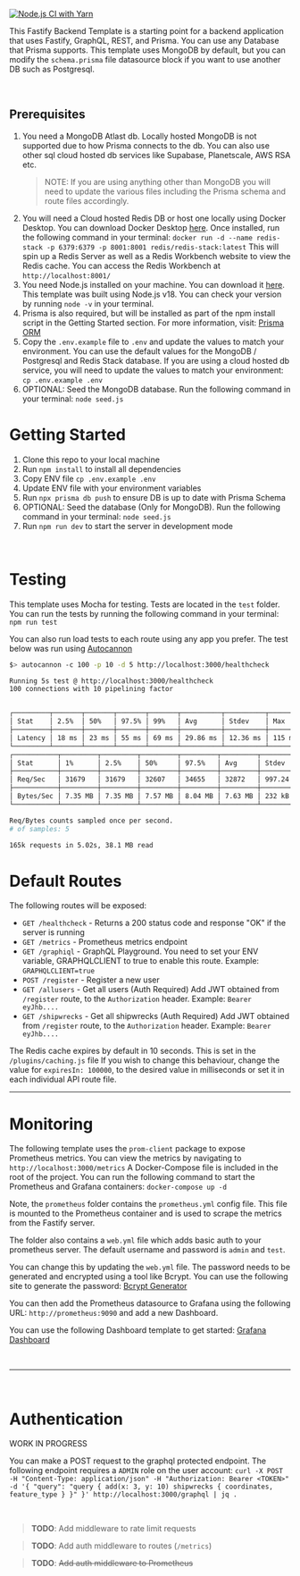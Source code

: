 [![Node.js CI with Yarn](https://github.com/asdutoit/template-fastify-kitchen-sink/actions/workflows/node.js.yml/badge.svg)](https://github.com/asdutoit/template-fastify-kitchen-sink/actions/workflows/node.js.yml)

This Fastify Backend Template is a starting point for a backend application that uses Fastify, GraphQL, REST, and Prisma. You can use any Database that Prisma supports. This template uses MongoDB by default, but you can modify the `schema.prisma` file datasource block if you want to use another DB such as Postgresql.

<br />

## Prerequisites

1. You need a MongoDB Atlast db. Locally hosted MongoDB is not supported due to how Prisma connects to the db.
   You can also use other sql cloud hosted db services like Supabase, Planetscale, AWS RSA etc.
   > NOTE: If you are using anything other than MongoDB you will need to update the various files including the Prisma schema and route files accordingly.
2. You will need a Cloud hosted Redis DB or host one locally using Docker Desktop. You can download Docker Desktop [here](https://www.docker.com/products/docker-desktop). Once installed, run the following command in your terminal:
   `docker run -d --name redis-stack -p 6379:6379 -p 8001:8001 redis/redis-stack:latest`
   This will spin up a Redis Server as well as a Redis Workbench website to view the Redis cache. You can access the Redis Workbench at `http://localhost:8001/`
3. You need Node.js installed on your machine. You can download it [here](https://nodejs.org/en/download/). This template was built using Node.js v18. You can check your version by running `node -v` in your terminal.
4. Prisma is also required, but will be installed as part of the npm install script in the Getting Started section. For more information, visit: [Prisma ORM](https://www.prisma.io/)
5. Copy the `.env.example` file to `.env` and update the values to match your environment. You can use the default values for the MongoDB / Postgresql and Redis Stack database. If you are using a cloud hosted db service, you will need to update the values to match your environment:  
   `cp .env.example .env`
6. OPTIONAL: Seed the MongoDB database. Run the following command in your terminal:
   `node seed.js`

# Getting Started

1. Clone this repo to your local machine
2. Run `npm install` to install all dependencies
3. Copy ENV file `cp .env.example .env`
4. Update ENV file with your environment variables
5. Run `npx prisma db push` to ensure DB is up to date with Prisma Schema
6. OPTIONAL: Seed the database (Only for MongoDB). Run the following command in your terminal:
   `node seed.js`
7. Run `npm run dev` to start the server in development mode

<br />

# Testing

This template uses Mocha for testing.
Tests are located in the `test` folder.
You can run the tests by running the following command in your terminal:
`npm run test`

You can also run load tests to each route using any app you prefer. The test below was run using [Autocannon]('https://www.npmjs.com/package/autocannon)

```bash
$> autocannon -c 100 -p 10 -d 5 http://localhost:3000/healthcheck

Running 5s test @ http://localhost:3000/healthcheck
100 connections with 10 pipelining factor


┌─────────┬───────┬───────┬───────┬───────┬──────────┬──────────┬────────┐
│ Stat    │ 2.5%  │ 50%   │ 97.5% │ 99%   │ Avg      │ Stdev    │ Max    │
├─────────┼───────┼───────┼───────┼───────┼──────────┼──────────┼────────┤
│ Latency │ 18 ms │ 23 ms │ 55 ms │ 69 ms │ 29.86 ms │ 12.36 ms │ 115 ms │
└─────────┴───────┴───────┴───────┴───────┴──────────┴──────────┴────────┘
┌───────────┬─────────┬─────────┬─────────┬─────────┬─────────┬────────┬─────────┐
│ Stat      │ 1%      │ 2.5%    │ 50%     │ 97.5%   │ Avg     │ Stdev  │ Min     │
├───────────┼─────────┼─────────┼─────────┼─────────┼─────────┼────────┼─────────┤
│ Req/Sec   │ 31679   │ 31679   │ 32607   │ 34655   │ 32872   │ 997.24 │ 31677   │
├───────────┼─────────┼─────────┼─────────┼─────────┼─────────┼────────┼─────────┤
│ Bytes/Sec │ 7.35 MB │ 7.35 MB │ 7.57 MB │ 8.04 MB │ 7.63 MB │ 232 kB │ 7.35 MB │
└───────────┴─────────┴─────────┴─────────┴─────────┴─────────┴────────┴─────────┘

Req/Bytes counts sampled once per second.
# of samples: 5

165k requests in 5.02s, 38.1 MB read
```

# Default Routes

The following routes will be exposed:

- `GET /healthcheck` - Returns a 200 status code and response "OK" if the server is running
- `GET /metrics` - Prometheus metrics endpoint
- `GET /graphiql` - GraphQL Playground. You need to set your ENV variable, GRAPHQLCLIENT to true to enable this route. Example: `GRAPHQLCLIENT=true`
- `POST /register` - Register a new user
- `GET /allusers` - Get all users (Auth Required) Add JWT obtained from `/register` route, to the `Authorization` header. Example: `Bearer eyJhb....`
- `GET /shipwrecks` - Get all shipwrecks (Auth Required) Add JWT obtained from `/register` route, to the `Authorization` header. Example: `Bearer eyJhb....`

The Redis cache expires by default in 10 seconds. This is set in the `/plugins/caching.js` file
If you wish to change this behaviour, change the value for `expiresIn: 100000`, to the desired value in milliseconds or set it in each individual API route file.

---

# Monitoring

The following template uses the `prom-client` package to expose Prometheus metrics. You can view the metrics by navigating to `http://localhost:3000/metrics`
A Docker-Compose file is included in the root of the project. You can run the following command to start the Prometheus and Grafana containers: `docker-compose up -d`

Note, the `prometheus` folder contains the `prometheus.yml` config file. This file is mounted to the Prometheus container and is used to scrape the metrics from the Fastify server.

The folder also contains a `web.yml` file which adds basic auth to your prometheus server. The default username and password is `admin` and `test`.

You can change this by updating the `web.yml` file. The password needs to be generated and encrypted using a tool like Bcrypt. You can use the following site to generate the password: [Bcrypt Generator](https://bcrypt-generator.com/)

You can then add the Prometheus datasource to Grafana using the following URL: `http://prometheus:9090` and add a new Dashboard.

You can use the following Dashboard template to get started: [Grafana Dashboard](https://grafana.com/grafana/dashboards/12230)

<br />

---

<br />

# Authentication

WORK IN PROGRESS

You can make a POST request to the graphql protected endpoint. The following endpoint requires a `ADMIN` role on the user account:
`curl -X POST -H "Content-Type: application/json" -H "Authorization: Bearer <TOKEN>" -d '{
  "query": "query { add(x: 3, y: 10) shipwrecks { coordinates, feature_type } }"
}' http://localhost:3000/graphql | jq .`

<br />

> **TODO**: Add middleware to rate limit requests

> **TODO**: Add auth middleware to routes (`/metrics`)

> **TODO**: ~~Add auth middleware to Prometheus~~
